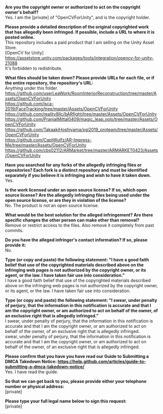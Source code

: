 **Are you the copyright owner or authorized to act on the copyright owner's behalf?**   
Yes. I am the [private] of "OpenCVForUnity", and is the copyright holder.  
  
**Please provide a detailed description of the original copyrighted work that has allegedly been infringed. If possible, include a URL to where it is posted online.**   
This repository includes a paid product that I am selling on the Unity Asset Store.   
[OpenCV for Unity]   
https://assetstore.unity.com/packages/tools/integration/opencv-for-unity-21088   
It's forbidden to redistribute.  
  
**What files should be taken down? Please provide URLs for each file, or if the entire repository, the repository's URL:**   
Anything under this folder.   
https://github.com/userLeaWork/RoomInteriorReconstruction/tree/master/Assets/OpenCVForUnity   
https://github.com/isca-2019/FaceTracking/tree/master/Assets/OpenCVForUnity   
https://github.com/reality8llc/bARfight/tree/master/Assets/OpenCVForUnity   
https://github.com/PranjalMittal0409/magic_leap_yolo/tree/master/Assets/OpenCVForUnity   
https://github.com/TakaakiHoshiyama/sgj2019_proteam/tree/master/Assets/OpenCVForUnity   
https://github.com/CaptWulfz/AR-Impress-Me/tree/master/Assets/OpenCVForUnity   
https://github.com/cbs02112/ARMarket/tree/master/ARMARKET0423/Assets/OpenCVForUnity  
  
**Have you searched for any forks of the allegedly infringing files or repositories? Each fork is a distinct repository and must be identified separately if you believe it is infringing and wish to have it taken down.**   
Yes.  
  
**Is the work licensed under an open source license? If so, which open source license? Are the allegedly infringing files being used under the open source license, or are they in violation of the license?**   
No. The product is not an open source license.  
  
**What would be the best solution for the alleged infringement? Are there specific changes the other person can make other than removal?**   
Remove or restrict access to the files. Also remove it completely from past commits.  
  
**Do you have the alleged infringer's contact information? If so, please provide it:**   
No.  
  
**Type (or copy and paste) the following statement: "I have a good faith belief that use of the copyrighted materials described above on the infringing web pages is not authorized by the copyright owner, or its agent, or the law. I have taken fair use into consideration."**   
I have a good faith belief that use of the copyrighted materials described above on the infringing web pages is not authorized by the copyright owner, or its agent, or the law. I have taken fair use into consideration.  
  
**Type (or copy and paste) the following statement: "I swear, under penalty of perjury, that the information in this notification is accurate and that I am the copyright owner, or am authorized to act on behalf of the owner, of an exclusive right that is allegedly infringed."**   
I swear, under penalty of perjury, that the information in this notification is accurate and that I am the copyright owner, or am authorized to act on behalf of the owner, of an exclusive right that is allegedly infringed.   
swear, under penalty of perjury, that the information in this notification is accurate and that I am the copyright owner, or am authorized to act on behalf of the owner, of an exclusive right that is allegedly infringed.  
  
**Please confirm that you have you have read our Guide to Submitting a DMCA Takedown Notice: https://help.github.com/articles/guide-to-submitting-a-dmca-takedown-notice/**   
Yes. I have read the guide.  
  
**So that we can get back to you, please provide either your telephone number or physical address:**   
[private]  

**Please type your full legal name below to sign this request:**   
[private]  
